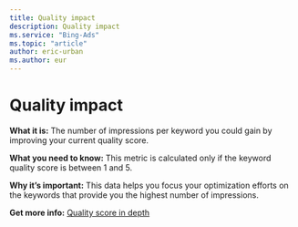 ```yaml
---
title: Quality impact
description: Quality impact
ms.service: "Bing-Ads"
ms.topic: "article"
author: eric-urban
ms.author: eur
---
```


# Quality impact

**What it is:**   The number of impressions per keyword you could gain by improving your current quality score.

**What you need to know:**     This metric is calculated only if the keyword quality score is between 1 and 5.

**Why it’s important:**   This data helps you focus your optimization efforts on the keywords that provide you the highest number of impressions.

**Get more info:**     [Quality score in depth](../hlp_BA_CONC_AboutQualityScore.md)


